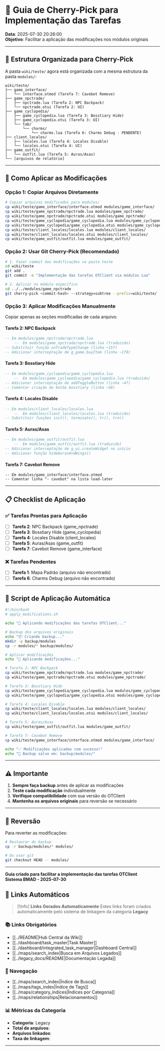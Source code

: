 # 🍒 Guia de Cherry-Pick para Implementação das Tarefas

**Data**: 2025-07-30 20:26:00  
**Objetivo**: Facilitar a aplicação das modificações nos módulos originais

---

## 📁 Estrutura Organizada para Cherry-Pick

A pasta `wiki/teste/` agora está organizada com a mesma estrutura da pasta `modules/`:

```
wiki/teste/
├── game_interface/
│   └── interface.otmod (Tarefa 7: Cavebot Remove)
├── game_npctrade/
│   ├── npctrade.lua (Tarefa 2: NPC Backpack)
│   └── npctrade.otui (Tarefa 2: UI)
├── game_cyclopedia/
│   ├── game_cyclopedia.lua (Tarefa 3: Bosstiary Hide)
│   ├── game_cyclopedia.otui (Tarefa 3: UI)
│   └── tab/
│       └── charms/
│           └── charms.lua (Tarefa 6: Charms Debug - PENDENTE)
├── client_locales/
│   ├── locales.lua (Tarefa 4: Locales Disable)
│   └── locales.otui (Tarefa 4: UI)
├── game_outfit/
│   └── outfit.lua (Tarefa 5: Auras/Asas)
└── [arquivos de relatório]
```

---

## 🚀 Como Aplicar as Modificações

### **Opção 1: Copiar Arquivos Diretamente**
```bash
# Copiar arquivos modificados para modules/
cp wiki/teste/game_interface/interface.otmod modules/game_interface/
cp wiki/teste/game_npctrade/npctrade.lua modules/game_npctrade/
cp wiki/teste/game_npctrade/npctrade.otui modules/game_npctrade/
cp wiki/teste/game_cyclopedia/game_cyclopedia.lua modules/game_cyclopedia/
cp wiki/teste/game_cyclopedia/game_cyclopedia.otui modules/game_cyclopedia/
cp wiki/teste/client_locales/locales.lua modules/client_locales/
cp wiki/teste/client_locales/locales.otui modules/client_locales/
cp wiki/teste/game_outfit/outfit.lua modules/game_outfit/
```

### **Opção 2: Usar Git Cherry-Pick (Recomendado)**
```bash
# 1. Fazer commit das modificações na pasta teste
cd wiki/teste
git add .
git commit -m "Implementação das tarefas OTClient via módulos Lua"

# 2. Aplicar no módulo específico
cd ../../modules/game_npctrade
git cherry-pick <commit-hash> --strategy=subtree --prefix=wiki/teste/
```

### **Opção 3: Aplicar Modificações Manualmente**
Copiar apenas as seções modificadas de cada arquivo:

#### **Tarefa 2: NPC Backpack**
```lua
-- Em modules/game_npctrade/npctrade.lua
    --  Em modules/game_npctrade/npctrade.lua (traduzido)
-- Substituir função onTradeTypeChange (linha ~157)
-- Adicionar interceptação de g_game.buyItem (linha ~170)
```

#### **Tarefa 3: Bosstiary Hide**
```lua
-- Em modules/game_cyclopedia/game_cyclopedia.lua
    --  Em modules/game_cyclopedia/game_cyclopedia.lua (traduzido)
-- Adicionar interceptação de addToggleButton (linha ~47)
-- Comentar criação do botão bosstiary (linha ~58)
```

#### **Tarefa 4: Locales Disable**
```lua
-- Em modules/client_locales/locales.lua
    --  Em modules/client_locales/locales.lua (traduzido)
-- Substituir funções init(), terminate(), tr(), trn()
```

#### **Tarefa 5: Auras/Asas**
```lua
-- Em modules/game_outfit/outfit.lua
    --  Em modules/game_outfit/outfit.lua (traduzido)
-- Adicionar interceptação de g_ui.createWidget no início
-- Adicionar função hideAurasAndWings()
```

#### **Tarefa 7: Cavebot Remove**
```otmod
-- Em modules/game_interface/interface.otmod
-- Comentar linha "- cavebot" na lista load-later
```

---

## 📋 Checklist de Aplicação

### **✅ Tarefas Prontas para Aplicação**
- [ ] **Tarefa 2**: NPC Backpack (game_npctrade)
- [ ] **Tarefa 3**: Bosstiary Hide (game_cyclopedia)
- [ ] **Tarefa 4**: Locales Disable (client_locales)
- [ ] **Tarefa 5**: Auras/Asas (game_outfit)
- [ ] **Tarefa 7**: Cavebot Remove (game_interface)

### **❌ Tarefas Pendentes**
- [ ] **Tarefa 1**: Mapa Padrão (arquivo não encontrado)
- [ ] **Tarefa 6**: Charms Debug (arquivo não encontrado)

---

## 🔧 Script de Aplicação Automática

```bash
#!/bin/bash
# apply_modifications.sh

echo "🍒 Aplicando modificações das tarefas OTClient..."

# Backup dos arquivos originais
echo "📦 Criando backup..."
mkdir -p backup/modules
cp -r modules/* backup/modules/

# Aplicar modificações
echo "🚀 Aplicando modificações..."

# Tarefa 2: NPC Backpack
cp wiki/teste/game_npctrade/npctrade.lua modules/game_npctrade/
cp wiki/teste/game_npctrade/npctrade.otui modules/game_npctrade/

# Tarefa 3: Bosstiary Hide
cp wiki/teste/game_cyclopedia/game_cyclopedia.lua modules/game_cyclopedia/
cp wiki/teste/game_cyclopedia/game_cyclopedia.otui modules/game_cyclopedia/

# Tarefa 4: Locales Disable
cp wiki/teste/client_locales/locales.lua modules/client_locales/
cp wiki/teste/client_locales/locales.otui modules/client_locales/

# Tarefa 5: Auras/Asas
cp wiki/teste/game_outfit/outfit.lua modules/game_outfit/

# Tarefa 7: Cavebot Remove
cp wiki/teste/game_interface/interface.otmod modules/game_interface/

echo "✅ Modificações aplicadas com sucesso!"
echo "📁 Backup salvo em: backup/modules/"
```

---

## ⚠️ **Importante**

1. **Sempre faça backup** antes de aplicar as modificações
2. **Teste cada modificação** individualmente
3. **Verifique compatibilidade** com sua versão do OTClient
4. **Mantenha os arquivos originais** para reversão se necessário

---

## 🔄 **Reversão**

Para reverter as modificações:
```bash
# Restaurar do backup
cp -r backup/modules/* modules/

# Ou usar git
git checkout HEAD -- modules/
```

---

**Guia criado para facilitar a implementação das tarefas OTClient**  
**Sistema BMAD - 2025-07-30** 
## 🔗 **Links Automáticos**

> [!info] **Links Gerados Automaticamente**
> Estes links foram criados automaticamente pelo sistema de linkagem da categoria **Legacy**

### **📚 Links Obrigatórios**
- [[../README|Hub Central da Wiki]]
- [[../dashboard/task_master|Task Master]]
- [[../dashboard/integrated_task_manager|Dashboard Central]]
- [[../maps/search_index|Busca em Arquivos Legados]]
- [[../legacy_docs/README|Documentação Legada]]

### **🧭 Navegação**
- [[../maps/search_index|Índice de Busca]]
- [[../maps/tags_index|Índice de Tags]]
- [[../maps/category_indices|Índices por Categoria]]
- [[../maps/relationships|Relacionamentos]]

### **📊 Métricas da Categoria**
- **Categoria**: Legacy
- **Total de arquivos**: <!-- Contador automático -->
- **Arquivos linkados**: <!-- Contador automático -->
- **Taxa de linkagem**: <!-- Percentual automático -->

---

